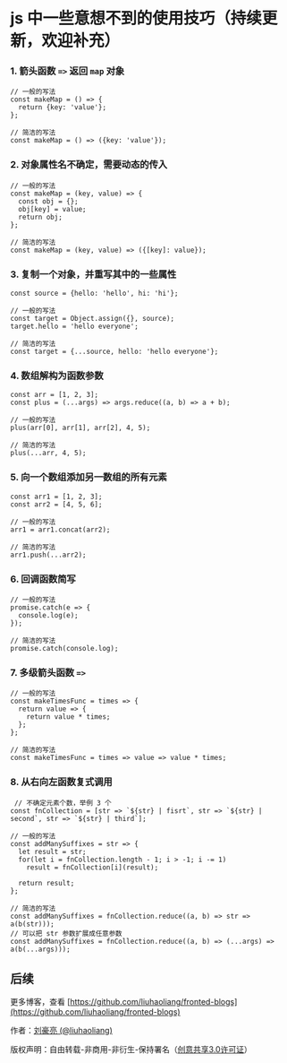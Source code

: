 # js 中一些意想不到的使用技巧（持续更新，欢迎补充）

### 1. 箭头函数 `=>` 返回 `map` 对象

```
// 一般的写法
const makeMap = () => {
  return {key: 'value'};
};

// 简洁的写法
const makeMap = () => ({key: 'value'});
```

### 2. 对象属性名不确定，需要动态的传入

```
// 一般的写法
const makeMap = (key, value) => {
  const obj = {};
  obj[key] = value;
  return obj;
};

// 简洁的写法
const makeMap = (key, value) => ({[key]: value});
```

### 3. 复制一个对象，并重写其中的一些属性

```
const source = {hello: 'hello', hi: 'hi'};

// 一般的写法
const target = Object.assign({}, source);
target.hello = 'hello everyone';

// 简洁的写法
const target = {...source, hello: 'hello everyone'};
```

### 4. 数组解构为函数参数

```
const arr = [1, 2, 3];
const plus = (...args) => args.reduce((a, b) => a + b);

// 一般的写法
plus(arr[0], arr[1], arr[2], 4, 5);

// 简洁的写法
plus(...arr, 4, 5);
```

### 5. 向一个数组添加另一数组的所有元素

```
const arr1 = [1, 2, 3];
const arr2 = [4, 5, 6];

// 一般的写法
arr1 = arr1.concat(arr2);

// 简洁的写法
arr1.push(...arr2);
```

### 6. 回调函数简写

```
// 一般的写法
promise.catch(e => {
  console.log(e);
});

// 简洁的写法
promise.catch(console.log);
```

### 7. 多级箭头函数 `=>` 

```
// 一般的写法
const makeTimesFunc = times => {
  return value => {
    return value * times;
  };
};

// 简洁的写法
const makeTimesFunc = times => value => value * times;
```

### 8. 从右向左函数复式调用

```
 // 不确定元素个数，举例 3 个
const fnCollection = [str => `${str} | fisrt`, str => `${str} | second`, str => `${str} | third`];

// 一般的写法
const addManySuffixes = str => {
  let result = str;
  for(let i = fnCollection.length - 1; i > -1; i -= 1) 
    result = fnCollection[i](result);
  
  return result; 
};

// 简洁的写法
const addManySuffixes = fnCollection.reduce((a, b) => str => a(b(str)));
// 可以把 str 参数扩展成任意参数
const addManySuffixes = fnCollection.reduce((a, b) => (...args) => a(b(...args)));
```

## 后续

更多博客，查看 [https://github.com/liuhaoliang/fronted-blogs](https://github.com/liuhaoliang/fronted-blogs)

作者：[刘豪亮 (@liuhaoliang)](https://github.com/liuhaoliang)

版权声明：自由转载-非商用-非衍生-保持署名（[创意共享3.0许可证](https://creativecommons.org/licenses/by-nc-nd/3.0/deed.zh)）
